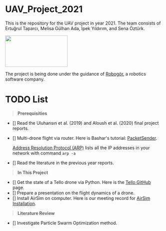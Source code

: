 # UAV_Project_2021
This is the repository for the UAV project in year 2021. The team consists of Ertuğrul Taparcı, Melisa Gülhan Ada, İpek Yıldırım, and Sena Öztürk.

<img src="https://robogor.com/wp-content/uploads/robogor-logo.png " width="200" height="100">

The project is being done under the guidance of [Robogör](https://robogor.com/), a robotics software company.


# TODO List

> **Prerequisities**
- [] Read the Uluhansın et al. (2019) and Aloush et al. (2020) final project reports.
- [] Multi-drone flight via router. Here is Bashar's tutorial: 
  [PacketSender](https://youtu.be/T4ISyGfzwqI).
  
  [Address Resolution Protocol (ARP)](https://www.youtube.com/watch?v=v_tI6B2bicM)
lists all the IP addresses in your network with command ``arp -a``
- [] Read the literature in the previous year reports. 

> **In This Project**
- [] Get the state of a Tello drone via Python. Here is the [Tello GitHub](https://github.com/damiafuentes/DJITelloPy/blob/master/djitellopy/tello.py) page.
- [] Prepare a presentation on the flight dynamics of a drone. 
- [] Install AirSim on computer. Here is our meeting record for [AirSim Installation](https://youtu.be/0_iNuuqMBHI). 

> **Literature Review**
- [] Investigate Particle Swarm Optimization method. 
